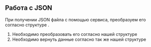 ## Работа с JSON

При получении JSON файла с помощью сервиса, преобразуем его
согласно структуре .

1. Необходимо преобразовать его согласно нашей структуре   
2. Необходимо вернуть данные согласно так же нашей структуре     

